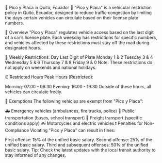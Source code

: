 🚗 Pico y Placa in Quito, Ecuador 🛑
"Pico y Placa" is a vehicular restriction policy in Quito, Ecuador, designed to reduce traffic congestion by limiting the days certain vehicles can circulate based on their license plate numbers.

📝 Overview
"Pico y Placa" regulates vehicle access based on the last digit of a car’s license plate. Each weekday has restrictions for specific numbers, and vehicles affected by these restrictions must stay off the road during designated hours.

📅 Weekly Restrictions:
Day	Last Digit of Plate
Monday	1 & 2
Tuesday	3 & 4
Wednesday	5 & 6
Thursday	7 & 8
Friday	9 & 0
Note: These restrictions do not apply on weekends and national holidays.

⏰ Restricted Hours
Peak Hours (Restricted):

Morning: 07:00 - 09:30
Evening: 16:00 - 19:30
Outside of these hours, all vehicles can circulate freely.

🚙 Exemptions
The following vehicles are exempt from "Pico y Placa":

🚑 Emergency vehicles (ambulances, fire trucks, police)
🚌 Public transportation (buses, school transport)
🚛 Freight transport (specific conditions apply)
🚲 Motorcycles and electric vehicles
❗ Penalties for Non-Compliance
Violating "Pico y Placa" can result in fines:

First offense: 15% of the unified basic salary.
Second offense: 25% of the unified basic salary.
Third and subsequent offenses: 50% of the unified basic salary.
Tip: Check the latest updates with the local transit authority to stay informed of any changes.
